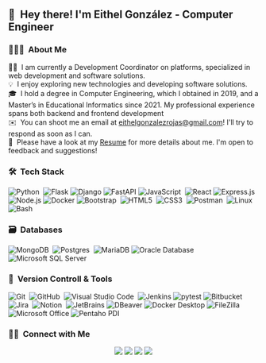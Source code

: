## 👋 &nbsp;Hey there! I'm Eithel González - Computer Engineer

### 👨🏻‍💻 &nbsp;About Me

👨‍💻 &nbsp;I am currently a Development Coordinator on platforms, specialized in web development and software solutions.\
💡 &nbsp;I enjoy exploring new technologies and developing software solutions.\
🎓 &nbsp;I hold a degree in Computer Engineering, which I obtained in 2019, and a Master’s in Educational Informatics since 2021. My professional experience spans both backend and frontend development\
✉️ &nbsp;You can shoot me an email at eithelgonzalezrojas@gmail.com! I'll try to respond as soon as I can.\
📄 &nbsp;Please have a look at my [Resume](https://onedrive.live.com/?authkey=%21AKntgUe4LOwU4xA&id=2C11D5C642133C04%213605&cid=2C11D5C642133C04&parId=root&parQt=sharedby&o=OneUp](https://drive.google.com/file/d/1XtBs4d5njwyOqtaySwemBx7Ri5UJWXZV/view?usp=sharing)](https://drive.google.com/file/d/1XtBs4d5njwyOqtaySwemBx7Ri5UJWXZV/view?usp=sharing)) for more details about me. I'm open to feedback and suggestions!

### 🛠 &nbsp;Tech Stack

![Python](https://img.shields.io/badge/python-3670A0?style=for-the-badge&logo=python&logoColor=ffdd54)&nbsp;
![Flask](https://img.shields.io/badge/flask-000000?style=for-the-badge&logo=flask&logoColor=white)
![Django](https://img.shields.io/badge/django-092E20?style=for-the-badge&logo=django&logoColor=white)
![FastAPI](https://img.shields.io/badge/fastapi-009688?style=for-the-badge&logo=fastapi&logoColor=white)
![JavaScript](https://img.shields.io/badge/javascript-%23323330.svg?style=for-the-badge&logo=javascript&logoColor=%23F7DF1E)&nbsp;
![React](https://img.shields.io/badge/react-61DAFB?style=for-the-badge&logo=react&logoColor=black)
![Express.js](https://img.shields.io/badge/express.js-000000?style=for-the-badge&logo=express&logoColor=white)
![Node.js](https://img.shields.io/badge/node.js-339933?style=for-the-badge&logo=nodedotjs&logoColor=white)
![Docker](https://img.shields.io/badge/docker-2496ED?style=for-the-badge&logo=docker&logoColor=white)
![Bootstrap](https://img.shields.io/badge/bootstrap-%23563D7C.svg?style=for-the-badge&logo=bootstrap&logoColor=white)&nbsp;
![HTML5](https://img.shields.io/badge/html5-%23E34F26.svg?style=for-the-badge&logo=html5&logoColor=white)&nbsp;
![CSS3](https://img.shields.io/badge/css3-%231572B6.svg?style=for-the-badge&logo=css3&logoColor=white)&nbsp;
![Postman](https://img.shields.io/badge/Postman-FF6C37?style=for-the-badge&logo=postman&logoColor=white)&nbsp;
![Linux](https://img.shields.io/badge/linux-FCC624?style=for-the-badge&logo=linux&logoColor=black)
![Bash](https://img.shields.io/badge/bash-4EAA25?style=for-the-badge&logo=gnubash&logoColor=white)

### 🗃 &nbsp;Databases

![MongoDB](https://img.shields.io/badge/MongoDB-%234ea94b.svg?style=for-the-badge&logo=mongodb&logoColor=white)&nbsp;
![Postgres](https://img.shields.io/badge/postgres-%23316192.svg?style=for-the-badge&logo=postgresql&logoColor=white)&nbsp;
![MariaDB](https://img.shields.io/badge/mariadb-003545?style=for-the-badge&logo=mariadb&logoColor=white)
![Oracle Database](https://img.shields.io/badge/oracle%20database-F80000?style=for-the-badge&logo=oracle&logoColor=white)
![Microsoft SQL Server](https://img.shields.io/badge/sql%20server-CC2927?style=for-the-badge&logo=microsoft%20sql%20server&logoColor=white)


### 🧰 &nbsp;Version Controll & Tools 

![Git](https://img.shields.io/badge/git-%23F05033.svg?style=for-the-badge&logo=git&logoColor=white)&nbsp;
![GitHub](https://img.shields.io/badge/github-%23121011.svg?style=for-the-badge&logo=github&logoColor=white)&nbsp;
![Visual Studio Code](https://img.shields.io/badge/Visual%20Studio%20Code-0078d7.svg?style=for-the-badge&logo=visual-studio-code&logoColor=white)&nbsp;
![Jenkins](https://img.shields.io/badge/jenkins-%232C5263.svg?style=for-the-badge&logo=jenkins&logoColor=white)
![pytest](https://img.shields.io/badge/pytest-0A9EDC?style=for-the-badge&logo=pytest&logoColor=white)
![Bitbucket](https://img.shields.io/badge/bitbucket-%230047B3.svg?style=for-the-badge&logo=bitbucket&logoColor=white)&nbsp;
![Jira](https://img.shields.io/badge/jira-%230A0FFF.svg?style=for-the-badge&logo=jira&logoColor=white)&nbsp;
![Notion](https://img.shields.io/badge/Notion-%23000000.svg?style=for-the-badge&logo=notion&logoColor=white)&nbsp;
![JetBrains](https://img.shields.io/badge/jetbrains-000000?style=for-the-badge&logo=jetbrains&logoColor=white)
![DBeaver](https://img.shields.io/badge/dbeaver-372923?style=for-the-badge&logo=dbeaver&logoColor=white)
![Docker Desktop](https://img.shields.io/badge/docker%20desktop-2496ED?style=for-the-badge&logo=docker&logoColor=white)
![FileZilla](https://img.shields.io/badge/filezilla-BF0000?style=for-the-badge&logo=filezilla&logoColor=white)
![Microsoft Office](https://img.shields.io/badge/microsoft%20office-D83B01?style=for-the-badge&logo=microsoft%20office&logoColor=white)
![Pentaho PDI](https://img.shields.io/badge/pentaho%20pdi-003545?style=for-the-badge&logo=pentaho&logoColor=white)

### 🤝🏻 &nbsp;Connect with Me

<p align="center">
<a href="https://www.linkedin.com/in/eigonzalezrojas/"><img src="https://img.shields.io/badge/-Eithel%20González%20Rojas-0077B5?style=flat&logo=Linkedin&logoColor=white"/></a>
<a href="mailto:eithelgonzalezrojas@gmail.com"><img src="https://img.shields.io/badge/-eithelgonzalezrojas-D14836?style=flat&logo=Gmail&logoColor=white"/></a>
<a href="https://www.instagram.com/eithel_08/"><img src="https://img.shields.io/badge/-eithel08-E4405F?style=flat&logo=Instagram&logoColor=white"/></a>
<a href="https://twitter.com/Eithel_08"><img src="https://img.shields.io/badge/-Eithel_08-1DA1F2?style=flat&logo=X&logoColor=white"/></a>
</p>
